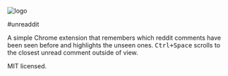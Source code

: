 ![logo](https://raw.github.com/slikts/unreaddit/master/src/images/icon-128.png)

#unreaddit

A simple Chrome extension that remembers which reddit comments have
been seen before and highlights the unseen ones.
<kbd>Ctrl+Space</kbd> scrolls to the closest unread comment outside of view.

MIT licensed.
